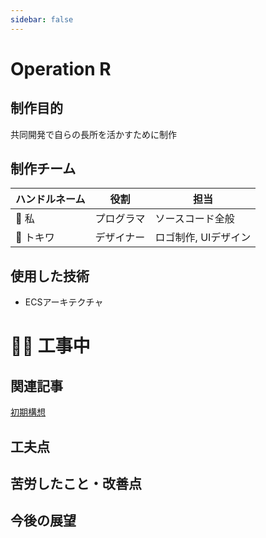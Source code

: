 ```yaml
---
sidebar: false
---
```


# Operation R

## 制作目的
共同開発で自らの長所を活かすために制作

## 制作チーム
|ハンドルネーム|役割|担当|
|---|---|---|
|🐧 私|プログラマ|ソースコード全般|
|🦈 トキワ|デザイナー|ロゴ制作, UIデザイン|

## 使用した技術
- ECSアーキテクチャ

# 👷‍♂️ 工事中

## 関連記事
[初期構想](../Articles/OperationR-proposal.md)

## 工夫点

## 苦労したこと・改善点


## 今後の展望
